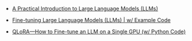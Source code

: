 * [A Practical Introduction to Large Language Models (LLMs)](https://www.youtube.com/watch?v=tFHeUSJAYbE&list=PLz-ep5RbHosU2hnz5ejezwaYpdMutMVB0)

* [Fine-tuning Large Language Models (LLMs) | w/ Example Code](https://www.youtube.com/watch?v=eC6Hd1hFvos)

* [QLoRA—How to Fine-tune an LLM on a Single GPU (w/ Python Code)](https://www.youtube.com/watch?v=XpoKB3usmKc&list=PLz-ep5RbHosU2hnz5ejezwaYpdMutMVB0&index=9)
